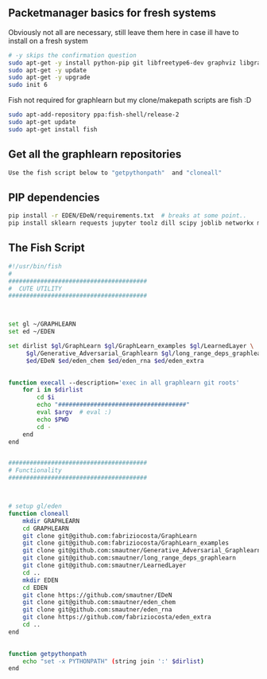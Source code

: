 

## Packetmanager basics for fresh systems
Obviously not all are necessary, still leave them here in case ill have to install on a fresh system
```bash
# -y skips the confirmation question
sudo apt-get -y install python-pip git libfreetype6-dev graphviz libgraphviz-dev  liblapack-dev  liblapack3 libopenblas-base  libopenblas-dev git vim-gtk htop python-rdkit  python-tk  tmux  pandoc
sudo apt-get -y update
sudo apt-get -y upgrade
sudo init 6
```

Fish not required for graphlearn but my clone/makepath scripts are fish :D
```bash
sudo apt-add-repository ppa:fish-shell/release-2
sudo apt-get update
sudo apt-get install fish
```



##  Get all the graphlearn repositories
```bash
Use the fish script below to "getpythonpath"  and "cloneall"
```


## PIP dependencies
```bash
pip install -r EDEN/EDeN/requirements.txt  # breaks at some point..
pip install sklearn requests jupyter toolz dill scipy joblib networkx matplotlib pillow
```



## The Fish Script

```bash
#!/usr/bin/fish
#
#######################################
#  CUTE UTILITY 
#######################################



set gl ~/GRAPHLEARN
set ed ~/EDEN

set dirlist $gl/GraphLearn $gl/GraphLearn_examples $gl/LearnedLayer \
     $gl/Generative_Adversarial_Graphlearn $gl/long_range_deps_graphlearn \
     $ed/EDeN $ed/eden_chem $ed/eden_rna $ed/eden_extra 
     

function execall --description='exec in all graphlearn git roots'
    for i in $dirlist
        cd $i
        echo "####################################"
        eval $argv  # eval :)
        echo $PWD 
        cd -
    end
end


#######################################
# Functionality  
#######################################



# setup gl/eden
function cloneall 
    mkdir GRAPHLEARN 
    cd GRAPHLEARN
    git clone git@github.com:fabriziocosta/GraphLearn
    git clone git@github.com:fabriziocosta/GraphLearn_examples
    git clone git@github.com:smautner/Generative_Adversarial_Graphlearn
    git clone git@github.com:smautner/long_range_deps_graphlearn
    git clone git@github.com:smautner/LearnedLayer
    cd ..
    mkdir EDEN
    cd EDEN
    git clone https://github.com/smautner/EDeN
    git clone git@github.com:smautner/eden_chem
    git clone git@github.com:smautner/eden_rna
    git clone https://github.com/fabriziocosta/eden_extra
    cd ..
end
    

function getpythonpath 
    echo "set -x PYTHONPATH" (string join ':' $dirlist)
end 

```
